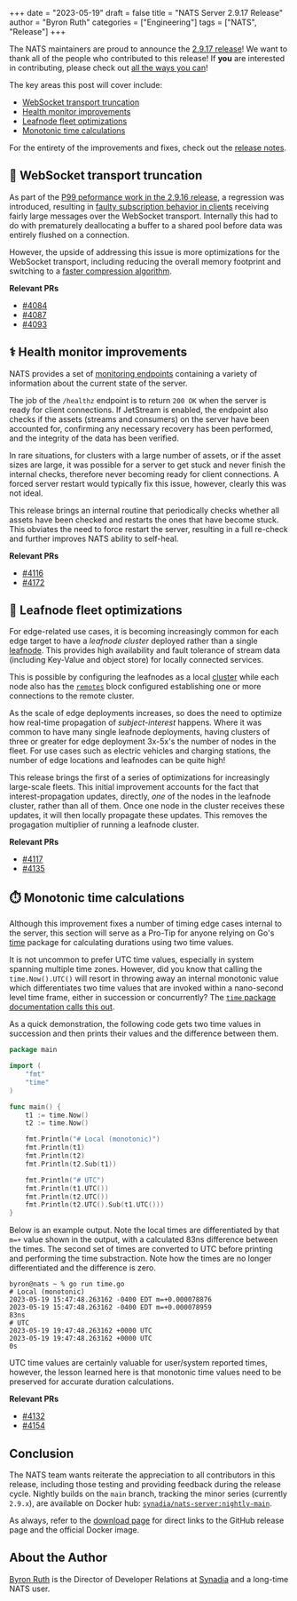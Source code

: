 +++
date = "2023-05-19"
draft = false
title = "NATS Server 2.9.17 Release"
author = "Byron Ruth"
categories = ["Engineering"]
tags = ["NATS", "Release"]
+++

The NATS maintainers are proud to announce the [2.9.17 release](https://github.com/nats-io/nats-server/releases/tag/v2.9.17)! We want to thank all of the people who contributed to this release! If **you** are interested in contributing, please check out [all the ways you can](https://nats.io/contributing/)!

The key areas this post will cover include:

- [WebSocket transport truncation](#-websocket-transport-truncation)
- [Health monitor improvements](#-health-monitor-improvements)
- [Leafnode fleet optimizations](#-leafnode-fleet-optimizations)
- [Monotonic time calculations](#-monotonic-time-calculations)

For the entirety of the improvements and fixes, check out the [release notes](https://github.com/nats-io/nats-server/releases/tag/v2.9.17).

## 🐘 WebSocket transport truncation

As part of the [P99 peformance work in the 2.9.16 release](https://nats.io/blog/nats-server-2.9.16-release/#-p99-performance), a regression was introduced, resulting in [faulty subscription behavior in clients](https://github.com/nats-io/nats.ws/issues/194) receiving fairly large messages over the WebSocket transport. Internally this had to do with prematurely deallocating a buffer to a shared pool before data was entirely flushed on a connection.

However, the upside of addressing this issue is more optimizations for the WebSocket transport, including reducing the overall memory footprint and switching to a [faster compression algorithm](https://github.com/nats-io/nats-server/pull/4087).

**Relevant PRs**

- [#4084](https://github.com/nats-io/nats-server/pull/4084)
- [#4087](https://github.com/nats-io/nats-server/pull/4087)
- [#4093](https://github.com/nats-io/nats-server/pull/4093)

## ⚕️ Health monitor improvements

NATS provides a set of [monitoring endpoints](https://docs.nats.io/running-a-nats-service/nats_admin/monitoring) containing a variety of information about the current state of the server.

The job of the `/healthz` endpoint is to return `200 OK` when the server is ready for client connections. If JetStream is enabled, the endpoint also checks if the assets (streams and consumers) on the server have been accounted for, confirming any necessary recovery has been performed, and the integrity of the data has been verified.

In rare situations, for clusters with a large number of assets, or if the asset sizes are large, it was possible for a server to get stuck and never finish the internal checks, therefore never becoming ready for client connections. A forced server restart would typically fix this issue, however, clearly this was not ideal.

This release brings an internal routine that periodically checks whether all assets have been checked and restarts the ones that have become stuck. This obviates the need to force restart the server, resulting in a full re-check and further improves NATS ability to self-heal.

**Relevant PRs**

- [#4116](https://github.com/nats-io/nats-server/pull/4116)
- [#4172](https://github.com/nats-io/nats-server/pull/4172)

## 🍃 Leafnode fleet optimizations

For edge-related use cases, it is becoming increasingly common for each edge target to have a _leafnode cluster_ deployed rather than a single [leafnode](https://docs.nats.io/running-a-nats-service/configuration/leafnodes). This provides high availability and fault tolerance of stream data (including Key-Value and object store) for locally connected services.

This is possible by configuring the leafnodes as a local [cluster](https://docs.nats.io/running-a-nats-service/configuration/clustering) while each node also has the [`remotes`](https://docs.nats.io/running-a-nats-service/configuration/leafnodes/leafnode_conf#leafnode-remotes-entry-block) block configured establishing one or more connections to the remote cluster.

As the scale of edge deployments increases, so does the need to optimize how real-time propagation of _subject-interest_ happens. Where it was common to have many single leafnode deployments, having clusters of three or greater for edge deployment 3x-5x's the number of nodes in the fleet. For use cases such as electric vehicles and charging stations, the number of edge locations and leafnodes can be quite high!

This release brings the first of a series of optimizations for increasingly large-scale fleets. This initial improvement accounts for the fact that interest-propagation updates, directly, _one_ of the nodes in the leafnode cluster, rather than all of them. Once one node in the cluster receives these updates, it will then locally propagate these updates. This removes the progagation multiplier of running a leafnode cluster.

**Relevant PRs**

- [#4117](https://github.com/nats-io/nats-server/pull/4117)
- [#4135](https://github.com/nats-io/nats-server/pull/4135)

## ⏱️ Monotonic time calculations

Although this improvement fixes a number of timing edge cases internal to the server, this section will serve as a Pro-Tip for anyone relying on Go's [time](https://pkg.go.dev/time) package for calculating durations using two time values.

It is not uncommon to prefer UTC time values, especially in system spanning multiple time zones. However, did you know that calling the `time.Now().UTC()` will resort in throwing away an internal monotonic value which differentiates two time values that are invoked within a nano-second level time frame, either in succession or concurrently? The [`time` package documentation calls this out](https://pkg.go.dev/time#hdr-Monotonic_Clocks).

As a quick demonstration, the following code gets two time values in succession and then prints their values and the difference between them.

```go
package main

import (
	"fmt"
	"time"
)

func main() {
	t1 := time.Now()
	t2 := time.Now()

	fmt.Println("# Local (monotonic)")
	fmt.Println(t1)
	fmt.Println(t2)
	fmt.Println(t2.Sub(t1))

	fmt.Println("# UTC")
	fmt.Println(t1.UTC())
	fmt.Println(t2.UTC())
	fmt.Println(t2.UTC().Sub(t1.UTC()))
}
```

Below is an example output. Note the local times are differentiated by that `m=+` value shown in the output, with a calculated 83ns difference between the times. The second set of times are converted to UTC before printing and performing the time substraction. Note how the times are no longer differentiated and the difference is zero.

```
byron@nats ~ % go run time.go
# Local (monotonic)
2023-05-19 15:47:48.263162 -0400 EDT m=+0.000078876
2023-05-19 15:47:48.263162 -0400 EDT m=+0.000078959
83ns
# UTC
2023-05-19 19:47:48.263162 +0000 UTC
2023-05-19 19:47:48.263162 +0000 UTC
0s
```

UTC time values are certainly valuable for user/system reported times, however, the lesson learned here is that monotonic time values need to be preserved for accurate duration calculations.

**Relevant PRs**

- [#4132](https://github.com/nats-io/nats-server/pull/4132)
- [#4154](https://github.com/nats-io/nats-server/pull/4154)

## Conclusion

The NATS team wants reiterate the appreciation to all contributors in this release, including those testing and providing feedback during the release cycle. Nightly builds on the `main` branch, tracking the minor series (currently `2.9.x`), are available on Docker hub: [`synadia/nats-server:nightly-main`](https://hub.docker.com/r/synadia/nats-server/tags?page=1&name=nightly-main).

As always, refer to the [download page](https://nats.io/download/) for direct links to the GitHub release page and the official Docker image.

## About the Author

[Byron Ruth](https://www.linkedin.com/in/byron-ruth/) is the Director of Developer Relations at [Synadia](https://synadia.com) and a long-time NATS user.
